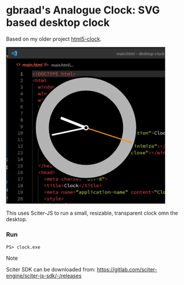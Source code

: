 gbraad's Analogue Clock: SVG based desktop clock
================================================

Based on my older project [html5-clock](https://github.com/gbraad-apps/analogue-clock).

![screenshot](./screenshot.png)

This uses Sciter-JS to run a small, resizable, transparent clock omn the desktop.

### Run
```
PS> clock.exe
```

> [!NOTE]
> Sciter SDK can be downloaded from: https://gitlab.com/sciter-engine/sciter-js-sdk/-/releases
